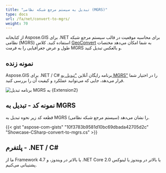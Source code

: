 ```yaml
---
title: "تبدیل به سیستم مرجع شبکه نظامی (MGRS)"
type: docs
url: /fa/net/convert-to-mgrs/
weight: 70
---
```


از کتابخانه Aspose.GIS برای .NET برای محاسبه موقعیت در قالب سیستم مرجع شبکه نظامی (MGRS) استفاده کنید. کلاس [GeoConvert](https://reference.aspose.com/gis/net/aspose.gis/geoconvert) به شما امکان می‌دهد مختصات طول و عرض جغرافیایی را به فرمت MGRS و بالعکس تبدیل کنید.

## **نمونه زنده**

Aspose.GIS برای .NET / C# برنامه رایگان آنلاین ["تبدیل به MGRS"](https://products.aspose.app/gis/coordinates/convert-to-mgrs) را در اختیار شما قرار می‌دهد، جایی که می‌توانید عملکرد و کیفیت آن را بررسی کنید.

![برنامه تبدیل MGRS به {Extension2}](coordinates.png)

## **نمونه کد - تبدیل به MGRS**

قطعه کد زیر نحوه تبدیل به MGRS (سیستم مرجع شبکه نظامی) را نشان می‌دهد.

{{< gist "aspose-com-gists" "10f3783b9581d10bc69dbada42705d2c" "Showcase-CSharp-convert-to-mgrs.cs" >}}

## **پلتفرم - .NET / C#**

ما از Framework 4.7 یا بالاتر در ویندوز، و .NET Core 2.0 یا بالاتر در ویندوز یا لینوکس پشتیبانی می‌کنیم.
